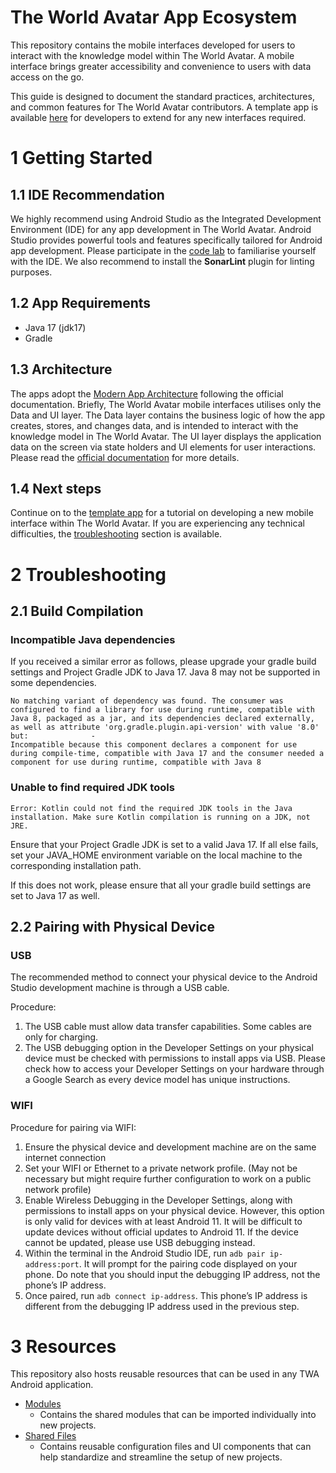 # The World Avatar App Ecosystem
This repository contains the mobile interfaces developed for users to interact with the knowledge model within The World Avatar. A mobile interface brings greater accessibility and convenience to users with data access on the go.

This guide is designed to document the standard practices, architectures, and common features for The World Avatar contributors. A template app is available [here](SampleApp/) for developers to extend for any new interfaces required. 

# 1 Getting Started
## 1.1 IDE Recommendation 
We highly recommend using Android Studio as the Integrated Development Environment (IDE) for any app development in The World Avatar. Android Studio provides powerful tools and features specifically tailored for Android app development. Please participate in the [code lab](https://developer.android.com/codelabs/build-your-first-android-app) to familiarise yourself with the IDE.
We also recommend to install the **SonarLint** plugin for linting purposes.

## 1.2 App Requirements
* Java 17 (jdk17)
* Gradle

## 1.3 Architecture
The apps adopt the [Modern App Architecture](https://developer.android.com/topic/architecture) following the official documentation. Briefly, The World Avatar mobile interfaces utilises only the Data and UI layer. The Data layer contains the business logic of how the app creates, stores, and changes data, and is intended to interact with the knowledge model in The World Avatar. The UI layer displays the application data on the screen via state holders and UI elements for user interactions. Please read the [official documentation](https://developer.android.com/topic/architecture) for more details.

## 1.4 Next steps
Continue on to the [template app](SampleApp/) for a tutorial on developing a new mobile interface within The World Avatar. If you are experiencing any technical difficulties, the [troubleshooting](#2-troubleshooting) section is available.

# 2 Troubleshooting
## 2.1 Build Compilation
### Incompatible Java dependencies
If you received a similar error as follows, please upgrade your gradle build settings and Project Gradle JDK to Java 17. Java 8 may not be supported in some dependencies.
```
No matching variant of dependency was found. The consumer was configured to find a library for use during runtime, compatible with Java 8, packaged as a jar, and its dependencies declared externally, as well as attribute 'org.gradle.plugin.api-version' with value '8.0' but:              - 
Incompatible because this component declares a component for use during compile-time, compatible with Java 17 and the consumer needed a component for use during runtime, compatible with Java 8
```
### Unable to find required JDK tools
`Error: Kotlin could not find the required JDK tools in the Java installation. Make sure Kotlin compilation is running on a JDK, not JRE.`

Ensure that your Project Gradle JDK is set to a valid Java 17. If all else fails, set your JAVA_HOME environment variable on the local machine to the corresponding installation path.

If this does not work, please ensure that all your gradle build settings are set to Java 17 as well.

## 2.2 Pairing with Physical Device
### USB
The recommended method to connect your physical device to the Android Studio development machine is through a USB cable. 

Procedure:
1) The USB cable must allow data transfer capabilities. Some cables are only for charging. 
2) The USB debugging option in the Developer Settings on your physical device must be checked with permissions to install apps via USB. 
Please check how to access your Developer Settings on your hardware through a Google Search as every device model has unique instructions.

### WIFI
Procedure for pairing via WIFI:
1) Ensure the physical device and development machine are on the same internet connection
2) Set your WIFI or Ethernet to a private network profile. (May not be necessary but might require further configuration to work on a public network profile)
3) Enable Wireless Debugging in the Developer Settings, along with permissions to install apps on your physical device. However, this option is only valid for devices with at least Android 11. It will be difficult to update devices without official updates to Android 11. If the device cannot be updated, please use USB debugging instead. 
4) Within the terminal in the Android Studio IDE, run `adb pair ip-address:port`. It will prompt for the pairing code displayed on your phone. Do note that you should input the debugging IP address, not the phone’s IP address. 
5) Once paired, run `adb connect ip-address`. This phone’s IP address is different from the debugging IP address used in the previous step.

# 3 Resources
This repository also hosts reusable resources that can be used in any TWA Android application. 

- [Modules](https://github.com/cambridge-cares/TheWorldAvatar/tree/main/Apps/Modules)
    - Contains the shared modules that can be imported individually into new projects.
- [Shared Files](https://github.com/cambridge-cares/TheWorldAvatar/tree/main/Apps/SharedFiles)
    - Contains reusable configuration files and UI components that can help standardize and streamline the setup of new projects.